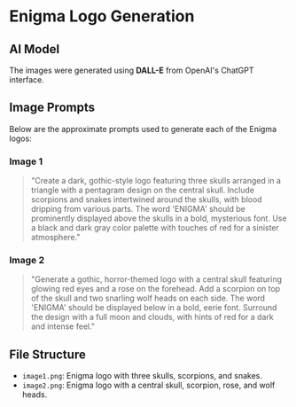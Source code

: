 # Enigma Logo Generation

## AI Model
The images were generated using **DALL-E** from OpenAI's ChatGPT interface.

## Image Prompts
Below are the approximate prompts used to generate each of the Enigma logos:

### Image 1
> "Create a dark, gothic-style logo featuring three skulls arranged in a triangle with a pentagram design on the central skull. Include scorpions and snakes intertwined around the skulls, with blood dripping from various parts. The word 'ENIGMA' should be prominently displayed above the skulls in a bold, mysterious font. Use a black and dark gray color palette with touches of red for a sinister atmosphere."

### Image 2
> "Generate a gothic, horror-themed logo with a central skull featuring glowing red eyes and a rose on the forehead. Add a scorpion on top of the skull and two snarling wolf heads on each side. The word 'ENIGMA' should be displayed below in a bold, eerie font. Surround the design with a full moon and clouds, with hints of red for a dark and intense feel."

## File Structure
- `image1.png`: Enigma logo with three skulls, scorpions, and snakes.
- `image2.png`: Enigma logo with a central skull, scorpion, rose, and wolf heads.


